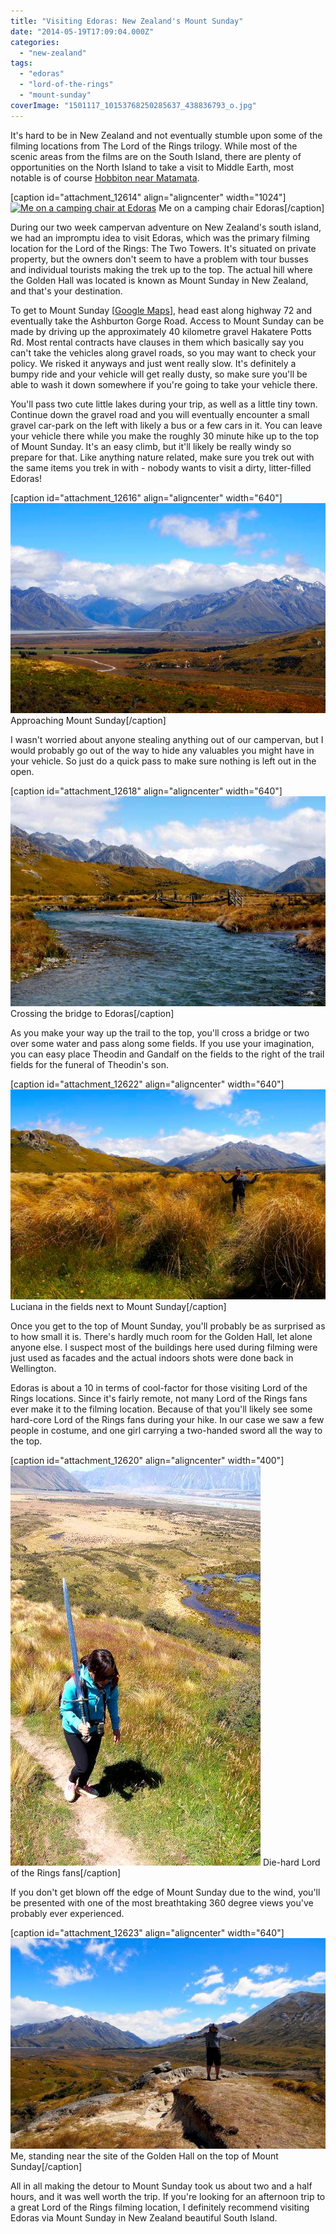 ```yaml
---
title: "Visiting Edoras: New Zealand's Mount Sunday"
date: "2014-05-19T17:09:04.000Z"
categories: 
  - "new-zealand"
tags: 
  - "edoras"
  - "lord-of-the-rings"
  - "mount-sunday"
coverImage: "1501117_10153768250285637_438836793_o.jpg"
---
```


It's hard to be in New Zealand and not eventually stumble upon some of the filming locations from The Lord of the Rings trilogy. While most of the scenic areas from the films are on the South Island, there are plenty of opportunities on the North Island to take a visit to Middle Earth, most notable is of course [Hobbiton near Matamata](http://www.migratorynerd.com/destinations/oceania/new-zealand/my-tour-of-hobbiton/).

\[caption id="attachment\_12614" align="aligncenter" width="1024"\][![Me on a camping chair at Edoras](images/1501117_10153768250285637_438836793_o-1024x682.jpg)](https://www.migratorynerd.com/wordpress/wp-content/uploads/2014/05/1501117_10153768250285637_438836793_o.jpg) Me on a camping chair Edoras\[/caption\]

During our two week campervan adventure on New Zealand's south island, we had an impromptu idea to visit Edoras, which was the primary filming location for the Lord of the Rings: The Two Towers. It's situated on private property, but the owners don't seem to have a problem with tour busses and individual tourists making the trek up to the top. The actual hill where the Golden Hall was located is known as Mount Sunday in New Zealand, and that's your destination.

To get to Mount Sunday \[[Google Maps](https://www.google.com/maps/place/43%C2%B034'51.1%22S+170%C2%B058'12.7%22E/@-43.580111,170.969968,4024m/data=!3m1!1e3!4m2!3m1!1s0x0:0x0?hl=en)\], head east along highway 72 and eventually take the Ashburton Gorge Road. Access to Mount Sunday can be made by driving up the approximately 40 kilometre gravel Hakatere Potts Rd. Most rental contracts have clauses in them which basically say you can't take the vehicles along gravel roads, so you may want to check your policy. We risked it anyways and just went really slow. It's definitely a bumpy ride and your vehicle will get really dusty, so make sure you'll be able to wash it down somewhere if you're going to take your vehicle there.

You'll pass two cute little lakes during your trip, as well as a little tiny town. Continue down the gravel road and you will eventually encounter a small gravel car-park on the left with likely a bus or a few cars in it. You can leave your vehicle there while you make the roughly 30 minute hike up to the top of Mount Sunday. It's an easy climb, but it'll likely be really windy so prepare for that. Like anything nature related, make sure you trek out with the same items you trek in with - nobody wants to visit a dirty, litter-filled Edoras!

\[caption id="attachment\_12616" align="aligncenter" width="640"\][![Approaching Mount Sunday](images/1545959_10153768184885637_383512298_n.jpg)](https://www.migratorynerd.com/wordpress/wp-content/uploads/2014/05/1545959_10153768184885637_383512298_n.jpg) Approaching Mount Sunday\[/caption\]

I wasn't worried about anyone stealing anything out of our campervan, but I would probably go out of the way to hide any valuables you might have in your vehicle. So just do a quick pass to make sure nothing is left out in the open.

\[caption id="attachment\_12618" align="aligncenter" width="640"\][![Crossing the bridge to Edoras](images/1557458_10153768200745637_1512908899_n.jpg)](https://www.migratorynerd.com/wordpress/wp-content/uploads/2014/05/1557458_10153768200745637_1512908899_n.jpg) Crossing the bridge to Edoras\[/caption\]

As you make your way up the trail to the top, you'll cross a bridge or two over some water and pass along some fields. If you use your imagination, you can easy place Theodin and Gandalf on the fields to the right of the trail fields for the funeral of Theodin's son.

\[caption id="attachment\_12622" align="aligncenter" width="640"\][![Luciana in the fields next to Mount Sunday](images/69055_10153768203685637_137583803_n.jpg)](https://www.migratorynerd.com/wordpress/wp-content/uploads/2014/05/69055_10153768203685637_137583803_n.jpg) Luciana in the fields next to Mount Sunday\[/caption\]

Once you get to the top of Mount Sunday, you'll probably be as surprised as to how small it is. There's hardly much room for the Golden Hall, let alone anyone else. I suspect most of the buildings here used during filming were just used as facades and the actual indoors shots were done back in Wellington.

Edoras is about a 10 in terms of cool-factor for those visiting Lord of the Rings locations. Since it's fairly remote, not many Lord of the Rings fans ever make it to the filming location. Because of that you'll likely see some hard-core Lord of the Rings fans during your hike. In our case we saw a few people in costume, and one girl carrying a two-handed sword all the way to the top.

\[caption id="attachment\_12620" align="aligncenter" width="400"\][![Die-hard Lord of the Rings fans](images/1622152_10153768235050637_738077827_n.jpg)](https://www.migratorynerd.com/wordpress/wp-content/uploads/2014/05/1622152_10153768235050637_738077827_n.jpg) Die-hard Lord of the Rings fans\[/caption\]

If you don't get blown off the edge of Mount Sunday due to the wind, you'll be presented with one of the most breathtaking 360 degree views you've probably ever experienced.

\[caption id="attachment\_12623" align="aligncenter" width="640"\][![Me, standing near the site of the Golden Hall on the top of Mount Sunday](images/1621855_10153768224235637_717482191_n.jpg)](https://www.migratorynerd.com/wordpress/wp-content/uploads/2014/05/1621855_10153768224235637_717482191_n.jpg) Me, standing near the site of the Golden Hall on the top of Mount Sunday\[/caption\]

All in all making the detour to Mount Sunday took us about two and a half hours, and it was well worth the trip. If you're looking for an afternoon trip to a great Lord of the Rings filming location, I definitely recommend visiting Edoras via Mount Sunday in New Zealand beautiful South Island.
